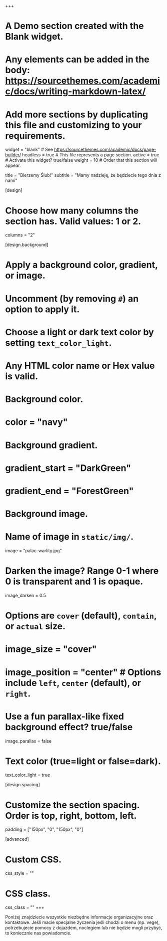 +++
# A Demo section created with the Blank widget.
# Any elements can be added in the body: https://sourcethemes.com/academic/docs/writing-markdown-latex/
# Add more sections by duplicating this file and customizing to your requirements.

widget = "blank"  # See https://sourcethemes.com/academic/docs/page-builder/
headless = true  # This file represents a page section.
active = true  # Activate this widget? true/false
weight = 10  # Order that this section will appear.

title = "Bierzemy Ślub!"
subtitle = "Mamy nadzieję, że będziecie tego dnia z nami"

[design]
  # Choose how many columns the section has. Valid values: 1 or 2.
  columns = "2"

[design.background]
  # Apply a background color, gradient, or image.
  #   Uncomment (by removing `#`) an option to apply it.
  #   Choose a light or dark text color by setting `text_color_light`.
  #   Any HTML color name or Hex value is valid.

  # Background color.
  # color = "navy"

  # Background gradient.
  # gradient_start = "DarkGreen"
  # gradient_end = "ForestGreen"

  # Background image.
  # Name of image in `static/img/`.
  image = "palac-warlity.jpg"
  # Darken the image? Range 0-1 where 0 is transparent and 1 is opaque.
  image_darken = 0.5
  #  Options are `cover` (default), `contain`, or `actual` size.
  # image_size = "cover"
  # image_position = "center"  # Options include `left`, `center` (default), or `right`.
  # Use a fun parallax-like fixed background effect? true/false
  image_parallax = false

  # Text color (true=light or false=dark).
  text_color_light = true

[design.spacing]
  # Customize the section spacing. Order is top, right, bottom, left.
  padding = ["150px", "0", "150px", "0"]

[advanced]
 # Custom CSS.
 css_style = ""

 # CSS class.
 css_class = ""
+++

Poniżej znajdziecie wszystkie niezbędne informacje organizacyjne oraz kontaktowe. Jeśli macie specjalne życzenia jeśli chodzi o menu (np. vege), potrzebujecie pomocy z dojazdem, noclegiem lub nie będzie mogli przybyć, to koniecznie nas powiadomcie.
